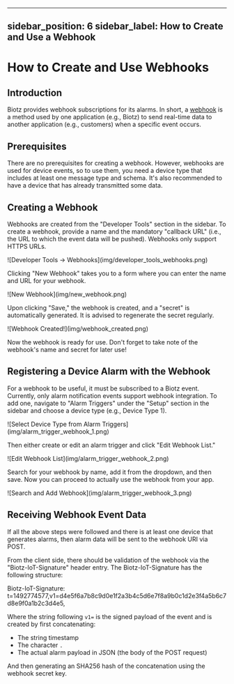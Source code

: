 
---
sidebar_position: 6
sidebar_label: How to Create and Use a Webhook
---

# How to Create and Use Webhooks

## Introduction

Biotz provides webhook subscriptions for its alarms. In short, a <a href="https://en.wikipedia.org/wiki/Webhook">webhook</a> is a method used by one application (e.g., Biotz) to send real-time data to another application (e.g., customers) when a specific event occurs.

## Prerequisites

There are no prerequisites for creating a webhook. However, webhooks are used for device events, so to use them, you need a device type that includes at least one message type and schema. It's also recommended to have a device that has already transmitted some data.

## Creating a Webhook

Webhooks are created from the "Developer Tools" section in the sidebar. To create a webhook, provide a name and the mandatory "callback URL" (i.e., the URL to which the event data will be pushed). Webhooks only support HTTPS URLs.

<div class="tutorial-image-container">
![Developer Tools -> Webhooks](img/developer_tools_webhooks.png)
</div>

Clicking "New Webhook" takes you to a form where you can enter the name and URL for your webhook.

<div class="tutorial-image-container">
![New Webhook](img/new_webhook.png)
</div>

Upon clicking "Save," the webhook is created, and a "secret" is automatically generated. It is advised to regenerate the secret regularly.

<div class="tutorial-image-container">
![Webhook Created!](img/webhook_created.png)
</div>

Now the webhook is ready for use. Don't forget to take note of the webhook's name and secret for later use!

## Registering a Device Alarm with the Webhook

For a webhook to be useful, it must be subscribed to a Biotz event. Currently, only alarm notification events support webhook integration. To add one, navigate to "Alarm Triggers" under the "Setup" section in the sidebar and choose a device type (e.g., Device Type 1).

<div class="tutorial-image-container">
![Select Device Type from Alarm Triggers](img/alarm_trigger_webhook_1.png)
</div>

Then either create or edit an alarm trigger and click "Edit Webhook List."

<div class="tutorial-image-container">
![Edit Webhook List](img/alarm_trigger_webhook_2.png)
</div>

Search for your webhook by name, add it from the dropdown, and then save. Now you can proceed to actually use the webhook from your app.

<div class="tutorial-image-container">
![Search and Add Webhook](img/alarm_trigger_webhook_3.png)
</div>

## Receiving Webhook Event Data

If all the above steps were followed and there is at least one device that generates alarms, then alarm data will be sent to the webhook URI via POST.

From the client side, there should be validation of the webhook via the "Biotz-IoT-Signature" header entry. The Biotz-IoT-Signature has the following structure:


Biotz-IoT-Signature: t=1492774577,v1=d4e5f6a7b8c9d0e1f2a3b4c5d6e7f8a9b0c1d2e3f4a5b6c7d8e9f0a1b2c3d4e5,


Where the string following `v1=` is the signed payload of the event and is created by first concatenating:

* The string timestamp
* The character `.`
* The actual alarm payload in JSON (the body of the POST request)

And then generating an SHA256 hash of the concatenation using the webhook secret key.
